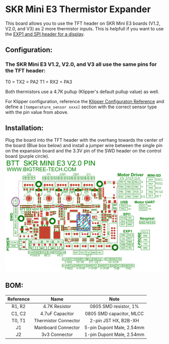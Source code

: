 # SKR Mini E3 Thermistor Expander

This board allows you to use the TFT header on SKR Mini E3 boards (V1.2, V2.0, and V3) as 2 more thermistor inputs.
This is helpfull if you want to use the [EXP1 and SPI header for a display](https://github.com/VoronDesign/Voron-Hardware/tree/master/SKR-Mini_Screen_Adaptor).

## Configuration:

### The SKR Mini E3 V1.2, V2.0, and V3 all use the same pins for the TFT header:

T0 = TX2 = PA2
T1 = RX2 = PA3

Both thermistors use a 4.7K pullup (Klipper's default pullup value) as well.

For Klipper configuration, reference the [Klipper Configuraton Reference](https://www.klipper3d.org/Config_Reference.html?h=pullup#temperature_sensor) and define a `[temperature_sensor xxxx]` section with the correct sensor type with the pin value from above.

## Installation:

 Plug the board into the TFT header with the overhang towards the center of the board (Blue box below) and install a jumper wire between the single pin on the expansion board and the 3.3V pin of the SWD header on the control board (purple circle).
![Alt text](/SKR-Mini_TFT_Thermistor_Board/Images/Installation.png?raw=true "Title")

## BOM:
|    Reference    |        Name          |            Note            |
|      :---:      |        :---:         |           :---:            |
| R1, R2          |    4.7K Resistor     |   0805 SMD resistor, 1%    |
| C1, C2          |   4.7uF Capacitor    |  0805 SMD capacitor, MLCC  |
| T0, T1          | Thermistor Connector |    2-pin JST HX, B2B-XH    |
| J1              | Mainboard Connector  |  5-pin Dupont Male, 2.54mm |
| J2              |    3v3 Connector     |  1-pin Dupont Male, 2.54mm |
